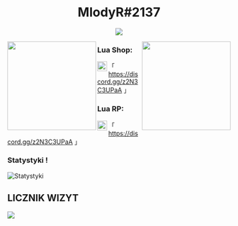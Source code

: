 
<h1 align="center">MlodyR#2137</h1>

<p align="center">
  <img src="https://readme-typing-svg.herokuapp.com/?center=true&vCenter=true&color=da3287&width=500&lines=+discord.gg/T6anudJ2CX" />
</p>


<img align="left" height="200" src="https://media.giphy.com/media/YMkdLKfomkpDGNM9NB/giphy.gif"/>

<img align="right" height="200" src="https://media.giphy.com/media/YMkdLKfomkpDGNM9NB/giphy.gif"/>

### Lua Shop: 

「 <img align="left" alt="Discord" width="22px" src="https://cdn.jsdelivr.net/npm/simple-icons@v3/icons/discord.svg" />https://discord.gg/z2N3C3UPaA 」
<br />

### Lua RP: 

「 <img align="left" alt="Discord" width="22px" src="https://cdn.jsdelivr.net/npm/simple-icons@v3/icons/discord.svg" />https://discord.gg/z2N3C3UPaA 」
<br />


### Statystyki !
![Statystyki](https://github-readme-stats.vercel.app/api?username=MlodyR&count_private=true&show_icons=true?theme=buefy)



## LICZNIK WIZYT
![](https://komarev.com/ghpvc/?username=MlodyRR-github-username&color=dc143c)

<br />
